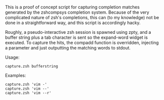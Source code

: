 This is a proof of concept script for capturing completion matches generated by
the zshcompsys completion system. Because of the very complicated nature of
zsh's completions, this can (to my knowledge) not be done in a straightforward
way, and this script is accordingly hacky.

Roughly, a pseudo-interactive zsh session is spawned using zpty, and a buffer
string plus a tab character is sent so the expand-word widget is executed. To
capture the hits, the compadd function is overridden, injecting a parameter
and just outputting the matching words to stdout.

Usage:

    capture.zsh bufferstring

Examples:

    capture.zsh 'vim -'
    capture.zsh 'vim --'
    capture.zsh 'vim --r'
